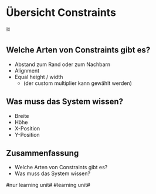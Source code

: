 # Übersicht Constraints
⛓️

## Welche Arten von Constraints gibt es?
- Abstand zum Rand oder zum Nachbarn
- Alignment
- Equal height / width 
	- (der custom multiplier kann gewählt werden)

## Was muss das System wissen?
- Breite
- Höhe
- X-Position
- Y-Position

## Zusammenfassung
- Welche Arten von Constraints gibt es?
- Was muss das System wissen?


#nur learning unit# #learning unit#